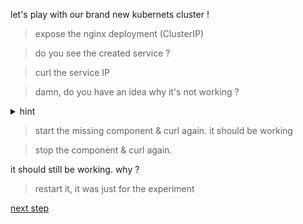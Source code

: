 let's play with our brand new kubernets cluster !

> expose the nginx deployment (ClusterIP)

> do you see the created service ?

> curl the service IP

> damn, do you have an idea why it's not working ?

<details>
  <summary>hint</summary> 

  kube-proxy is not running

</details>

> start the missing component & curl again. it should be working 

> stop the component & curl again. 

it should still be working. why ? 

> restart it, it was just for the experiment

[next step](./step05.md)


